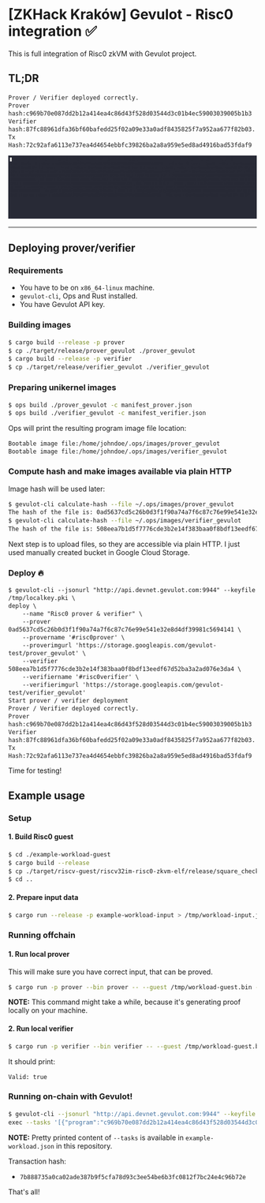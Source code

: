 # [ZKHack Kraków] Gevulot - Risc0 integration ✅

This is full integration of Risc0 zkVM with Gevulot project.

## TL;DR

```
Prover / Verifier deployed correctly.
Prover hash:c969b70e087dd2b12a414ea4c86d43f528d03544d3c01b4ec59003039005b1b3
Verifier hash:87fc88961dfa36bf60bafedd25f02a09e33a0adf8435825f7a952aa677f82b03.
Tx Hash:72c92afa6113e737ea4d4654ebbfc39826ba2a8a959e5ed8ad4916bad53fdaf9
```

![](./tx.gif)

---

## Deploying prover/verifier

### Requirements

- You have to be on `x86_64-linux` machine.
- `gevulot-cli`, Ops and Rust installed.
- You have Gevulot API key.

### Building images

```sh
$ cargo build --release -p prover
$ cp ./target/release/prover_gevulot ./prover_gevulot
$ cargo build --release -p verifier
$ cp ./target/release/verifier_gevulot ./verifier_gevulot
```

### Preparing unikernel images

```sh
$ ops build ./prover_gevulot -c manifest_prover.json
$ ops build ./verifier_gevulot -c manifest_verifier.json
```

Ops will print the resulting program image file location:

```
Bootable image file:/home/johndoe/.ops/images/prover_gevulot
Bootable image file:/home/johndoe/.ops/images/verifier_gevulot
```

### Compute hash and make images available via plain HTTP

Image hash will be used later:

```sh
$ gevulot-cli calculate-hash --file ~/.ops/images/prover_gevulot
The hash of the file is: 0ad5637cd5c26b0d3f1f90a74a7f6c87c76e99e541e32e8d4df39981c5694141
$ gevulot-cli calculate-hash --file ~/.ops/images/verifier_gevulot
The hash of the file is: 508eea7b1d5f7776cde3b2e14f383baa0f8bdf13eedf67d52ba3a2ad076e3da4
```

Next step is to upload files, so they are accessible via plain HTTP. I just used manually created bucket in Google Cloud Storage.

### Deploy 🔥

```
$ gevulot-cli --jsonurl "http://api.devnet.gevulot.com:9944" --keyfile /tmp/localkey.pki \
deploy \
    --name "Risc0 prover & verifier" \
    --prover 0ad5637cd5c26b0d3f1f90a74a7f6c87c76e99e541e32e8d4df39981c5694141 \
    --provername '#risc0prover' \
    --proverimgurl 'https://storage.googleapis.com/gevulot-test/prover_gevulot' \
    --verifier 508eea7b1d5f7776cde3b2e14f383baa0f8bdf13eedf67d52ba3a2ad076e3da4 \
    --verifiername '#risc0verifier' \
    --verifierimgurl 'https://storage.googleapis.com/gevulot-test/verifier_gevulot'
Start prover / verifier deployment
Prover / Verifier deployed correctly.
Prover hash:c969b70e087dd2b12a414ea4c86d43f528d03544d3c01b4ec59003039005b1b3
Verifier hash:87fc88961dfa36bf60bafedd25f02a09e33a0adf8435825f7a952aa677f82b03.
Tx Hash:72c92afa6113e737ea4d4654ebbfc39826ba2a8a959e5ed8ad4916bad53fdaf9
```

Time for testing!

## Example usage

### Setup

#### 1. Build Risc0 guest

```sh
$ cd ./example-workload-guest
$ cargo build --release
$ cp ./target/riscv-guest/riscv32im-risc0-zkvm-elf/release/square_check_guest /tmp/workload-guest.bin
$ cd ..
```

#### 2. Prepare input data

```sh
$ cargo run --release -p example-workload-input > /tmp/workload-input.json
```

### Running offchain

#### 1. Run local prover

This will make sure you have correct input, that can be proved.

```sh
$ cargo run -p prover --bin prover -- --guest /tmp/workload-guest.bin --input /tmp/workload-input.json --output /tmp/workload-receipt.bin
```

**NOTE:** This command might take a while, because it's generating proof locally on your machine.

#### 2. Run local verifier

```sh
$ cargo run -p verifier --bin verifier -- --guest /tmp/workload-guest.bin --receipt /tmp/workload-receipt.bin
```

It should print:

```
Valid: true
```

### Running on-chain with Gevulot!

```sh
$ gevulot-cli --jsonurl "http://api.devnet.gevulot.com:9944" --keyfile /tmp/localkey.pki \
exec --tasks '[{"program":"c969b70e087dd2b12a414ea4c86d43f528d03544d3c01b4ec59003039005b1b3","cmd_args":[{"name":"--guest","value":"/workspace/workload-guest.bin"},{"name":"--input","value":"/workspace/workload-input.json"},{"name":"--output","value":"/workspace/workload-receipt.bin"}],"inputs":[{"Input":{"local_path":"1e7d80754b7f9f8cf0bc5b423feb03baacd4e2a533333581f0ab713a75e52afb","vm_path":"/workspace/workload-guest.bin","file_url":"https://storage.googleapis.com/gevulot-test/workload-guest.bin"}},{"Input":{"local_path":"e51bf918d5d85b49283a096ccb25afb0d2089fec2701b5d9f79437b58cd39660","vm_path":"/workspace/workload-input.json","file_url":"https://storage.googleapis.com/gevulot-test/workload-input.json"}}]},{"program":"87fc88961dfa36bf60bafedd25f02a09e33a0adf8435825f7a952aa677f82b03","cmd_args":[{"name":"--guest","value":"/workspace/workload-guest2.bin"},{"name":"--receipt","value":"/workspace/workload-receipt.bin"}],"inputs":[{"Input":{"local_path":"1e7d80754b7f9f8cf0bc5b423feb03baacd4e2a533333581f0ab713a75e52afb","vm_path":"/workspace/workload-guest2.bin","file_url":"https://storage.googleapis.com/gevulot-test/workload-guest.bin"}},{"Output":{"source_program":"c969b70e087dd2b12a414ea4c86d43f528d03544d3c01b4ec59003039005b1b3","file_name":"/workspace/workload-receipt.bin"}}]}]'
```

**NOTE:** Pretty printed content of `--tasks` is available in `example-workload.json` in this repository.

Transaction hash:

- `7b888735a0ca02ade387b9f5cfa78d93c3ee54be6b3fc0812f7bc24e4c96b72e`

That's all!
